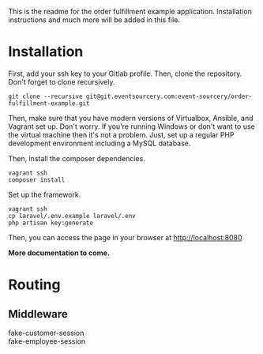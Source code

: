 This is the readme for the order fulfillment example application. Installation instructions and much more will be added in this file.


# Installation

First, add your ssh key to your Gitlab profile. Then, clone the repository. Don't forget to clone recursively.

```
git clone --recursive git@git.eventsourcery.com:event-sourcery/order-fulfillment-example.git
```

Then, make sure that you have modern versions of Virtualbox, Ansible, and Vagrant set up. Don't worry. If you're running Windows or don't want to use the virtual machine then it's not a problem. Just, set up a regular PHP development environment including a MySQL database.

Then, install the composer dependencies.

```
vagrant ssh
composer install
```

Set up the framework.

```
vagrant ssh
cp laravel/.env.example laravel/.env
php artisan key:generate
```

Then, you can access the page in your browser at [http://localhost:8080](http://localhost:8080)


**More documentation to come.**

# Routing

## Middleware

fake-customer-session  
fake-employee-session
